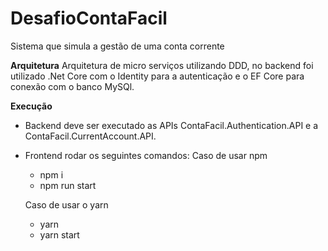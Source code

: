 # DesafioContaFacil

Sistema que simula a gestão de uma conta corrente

**Arquitetura**
Arquitetura de micro serviços utilizando DDD, no backend foi utilizado .Net Core com o Identity para a autenticação e o EF Core para conexão com o banco MySQl.

**Execução**

- Backend deve ser executado as APIs ContaFacil.Authentication.API e a ContaFacil.CurrentAccount.API.

- Frontend rodar os seguintes comandos:
    Caso de usar npm
    - npm i  
    - npm run start

    Caso de usar o yarn
    - yarn
    - yarn start